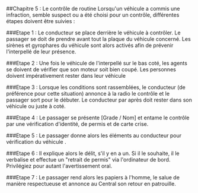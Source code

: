 ##Chapitre 5 : Le contrôle de routine
Lorsqu'un véhicule a commis une infraction, semble suspect ou a été choisi pour un contrôle, différentes étapes doivent être suivies :

###Etape 1 :
Le conducteur se place derrière le véhicule à contrôler. Le passager se doit de prendre avant tout la plaque du véhicule concerné. Les sirènes et gyrophares du véhicule sont alors activés afin de prévenir l'interpellé de leur présence.


###Etape 2 :
Une fois le véhicule de l'interpellé sur le bas coté, les agents se doivent de vérifier que son moteur soit bien coupé. Les personnes doivent impérativement rester dans leur véhicule


###Etape 3 :
Lorsque les conditions sont rassemblées, le conducteur (de préférence pour cette situation) annonce à la radio le contrôle et le passager sort pour le débuter. Le conducteur par après doit rester dans son véhicule ou juste à coté.


###Etape 4 :
Le passager se présente [Grade / Nom] et entame le contrôle par une vérification d'identité, de permis et de carte crise.


###Etape 5 :
Le passager donne alors les éléments au conducteur pour vérification du véhicule .


###Etape 6 :
Il explique alors le délit, s'il y en a un. Si il le souhaite, il le verbalise  et effectue un "retrait de permis" via l'ordinateur de bord. Privilégiez pour autant l'avertissement oral.


###Etape 7 :
Le passager rend alors les papiers à l'homme, le salue de manière respectueuse et annonce au Central son retour en patrouille.
